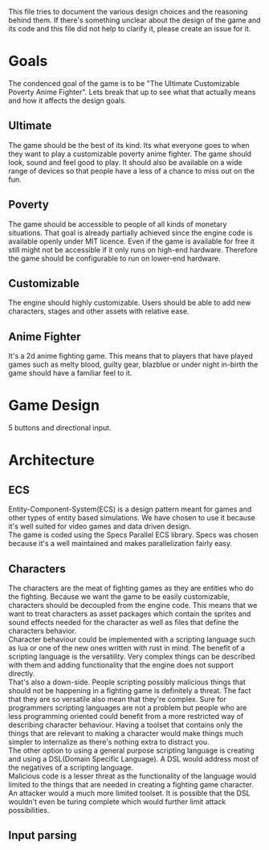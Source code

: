 This file tries to document the various design choices and the reasoning behind them. If there's something unclear about the design of the game and its code and this file did not help to clarify it, please create an issue for it.

Goals
=====

The condenced goal of the game is to be "The Ultimate Customizable Poverty Anime Fighter". Lets break that up to see what that actually means and how it affects the design goals.

## Ultimate

The game should be the best of its kind. Its what everyone goes to when they want to play a customizable poverty anime fighter. The game should look, sound and feel good to play. It should also be available on a wide range of devices so that people have a less of a chance to miss out on the fun.

## Poverty

The game should be accessible to people of all kinds of monetary situations. That goal is already partially achieved since the engine code is available openly under MIT licence. Even if the game is available for free it still might not be accessible if it only runs on high-end hardware. Therefore the game should be configurable to run on lower-end hardware.

## Customizable
The engine should highly customizable. Users should be able to add new characters, stages and other assets with relative ease.

## Anime Fighter

It's a 2d anime fighting game. This means that to players that have played games such as melty blood, guilty gear, blazblue or under night in-birth the game should have a familiar feel to it.

Game Design
===========

5 buttons and directional input.

Architecture
============

## ECS

Entity-Component-System(ECS) is a design pattern meant for games and other types of entity based simulations. We have chosen to use it because it's well suited for video games and data driven design.    
The game is coded using the Specs Parallel ECS library. Specs was chosen because it's a well maintained and makes parallelization fairly easy.

## Characters
The characters are the meat of fighting games as they are entities who do the fighting. Because we want the game to be easily customizable, characters should be decoupled from the engine code. This means that we want to treat characters as asset packages which contain the sprites and sound effects needed for the character as well as files that define the characters behavior.    
Character behaviour could be implemented with a scripting language such as lua or one of the new ones written with rust in mind. The benefit of a scripting language is the versatility. Very complex things can be described with them and adding functionality that the engine does not support directly.    
That's also a down-side. People scripting possibly malicious things that should not be happening in a fighting game is definitely a threat. The fact that they are so versatile also mean that they're complex. Sure for programmers scripting languages are not a problem but people who are less programming oriented could benefit from a more restricted way of describing character behaviour. Having a toolset that contains only the things that are relevant to making a character would make things much simpler to internalize as there's nothing extra to distract you.    
The other option to using a general purpose scripting language is creating and using a DSL(Domain Specific Language). A DSL would address most of the negatives of a scripting language.    
Malicious code is a lesser threat as the functionality of the language would limited to the things that are needed in creating a fighting game character. An attacker would a much more limited toolset. It is possible that the DSL wouldn't even be turing complete which would further limit attack possibilities.    



## Input parsing
